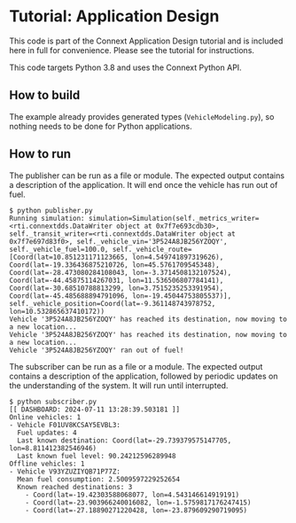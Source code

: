 # Tutorial: Application Design

This code is part of the Connext Application Design tutorial and is included
here in full for convenience.
Please see the tutorial for instructions.

This code targets Python 3.8 and uses the Connext Python API.

## How to build

The example already provides generated types (`VehicleModeling.py`), so nothing
needs to be done for Python applications.

## How to run

The publisher can be run as a file or module. The expected output contains a
description of the application. It will end once the vehicle has run out of fuel.

```console
$ python publisher.py
Running simulation: simulation=Simulation(self._metrics_writer=<rti.connextdds.DataWriter object at 0x7f7e693cdb30>, self._transit_writer=<rti.connextdds.DataWriter object at 0x7f7e697d83f0>, self._vehicle_vin='3P524A8JB256YZOQY', self._vehicle_fuel=100.0, self._vehicle_route=[Coord(lat=10.851231171123665, lon=4.549741897319626), Coord(lat=-19.336436875210726, lon=45.5761709545348), Coord(lat=-28.473080284108043, lon=-3.3714508132107524), Coord(lat=-44.45875114267031, lon=11.536506807784141), Coord(lat=-30.68510788813299, lon=3.7515235253391954), Coord(lat=-45.485688894791096, lon=-19.45044753805537)], self._vehicle_position=Coord(lat=-9.361148743978752, lon=10.532865637410172))
Vehicle '3P524A8JB256YZOQY' has reached its destination, now moving to a new location...
Vehicle '3P524A8JB256YZOQY' has reached its destination, now moving to a new location...
Vehicle '3P524A8JB256YZOQY' ran out of fuel!

```

The subscriber can be run as a file or a module. The expected output contains a
description of the application, followed by periodic updates on the understanding
of the system. It will run until interrupted.

```console
$ python subscriber.py
[[ DASHBOARD: 2024-07-11 13:28:39.503181 ]]
Online vehicles: 1
- Vehicle F01UV8KCSAY5EVBL3:
  Fuel updates: 4
  Last known destination: Coord(lat=-29.739379575147705, lon=8.811412382546946)
  Last known fuel level: 90.24212596289948
Offline vehicles: 1
- Vehicle V93YZUZIYQB71P77Z:
  Mean fuel consumption: 2.5009597229252654
  Known reached destinations: 3
    - Coord(lat=-19.42303588068077, lon=4.543146614919191)
    - Coord(lat=-23.903966240016082, lon=-1.5759817176247415)
    - Coord(lat=-27.18890271220428, lon=-23.879609290719095)
```
